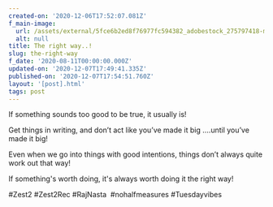 ```yaml
---
created-on: '2020-12-06T17:52:07.081Z'
f_main-image:
  url: /assets/external/5fce6b2ed8f76977fc594382_adobestock_275797418-min.jpeg
  alt: null
title: The right way..!
slug: the-right-way
f_date: '2020-08-11T00:00:00.000Z'
updated-on: '2020-12-07T17:49:41.335Z'
published-on: '2020-12-07T17:54:51.760Z'
layout: '[post].html'
tags: post
---
```


If something sounds too good to be true, it usually is!  

Get things in writing, and don’t act like you’ve made it big ….until you’ve made it big!

Even when we go into things with good intentions, things don’t always quite work out that way! 

If something's worth doing, it's always worth doing it the right way!

#Zest2 #Zest2Rec #RajNasta  #nohalfmeasures #Tuesdayvibes
